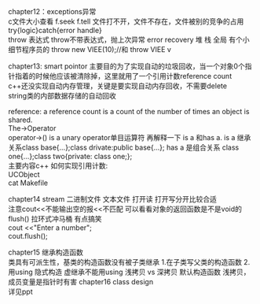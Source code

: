 chapter12：exceptions异常  
c文件大小查看 f.seek f.tell
文件打不开，文件不存在，文件被别的竞争的占用
try{logic}catch{error handle}  
throw 表达式  throw不带表达式，抛上次异常
error recovery
堆 栈 全局
有个小细节程序员的 throw new VIEE(10);//和 throw VIEE v

chapter13: smart pointor 主要目的为了实现自动的垃圾回收，当一个对象0个指针指着的时候他应该被清除掉，这里就用了一个引用计数reference count  
c++还没实现自动内存管理，关键是要实现自动内存回收，不需要delete  
string类的内部数据存储的自动回收

reference: a reference count is a count of the number of times an object is shared.  
The->Operator  
operator->() is a unary operator单目运算符
再解释一下 is a 和has a. is a 继承关系class base{...};class drivate:public base{...}; has a 是组合关系 class one{...};class two{private: class one;};  
主要内容c++ 如何实现引用计数:   
UCObject  
cat Makefile

chapter14 stream
二进制文件 文本文件
打开读 打开写分开比较合适  
注意cout<<不能输出空的报<<不匹配 可以看看对象的返回函数是不是void的  
flush() 拉环式冲马桶 有点搞笑  
cout <<"Enter a number";  
cout.flush();   

chapter15 继承构造函数  
类具有可派生性，基类的构造函数没有被子类继承
1.在子类写父类的构造函数
2.用using 隐式构造 虚继承不能用using
浅拷贝 vs 深拷贝
默认构造函数 浅拷贝，成员变量是指针时有害
chapter16 class design  
详见ppt